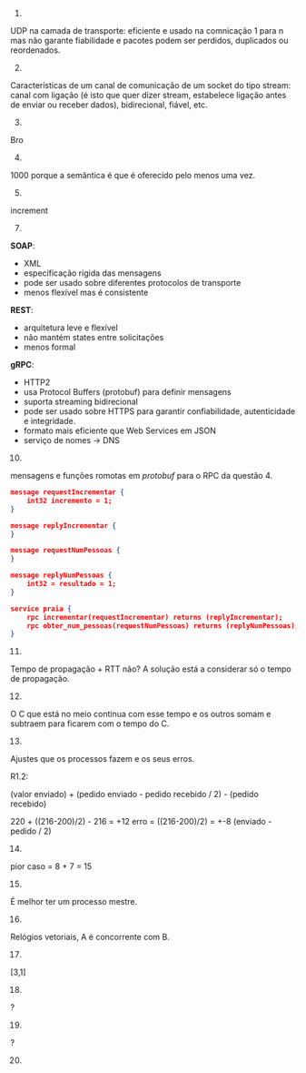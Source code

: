 
1.
UDP na camada de transporte: eficiente e usado na comnicação 1 para n mas não garante fiabilidade e pacotes podem ser perdidos, duplicados ou reordenados.

2.
Características de um canal de comunicação de um socket do tipo stream: canal com ligação (é isto que quer dizer stream, estabelece ligação antes de enviar ou receber dados), bidirecional, fiável, etc.

3.
Bro

4.
1000 porque a semântica é que é oferecido pelo menos uma vez.

5.
increment

7.

__SOAP__: 
- XML
- específicação rígida das mensagens
- pode ser usado sobre diferentes protocolos de transporte
- menos flexível mas é consistente

__REST__:
- arquitetura leve e flexível
- não mantém states entre solicitações
- menos formal

__gRPC__:
- HTTP2
- usa Protocol Buffers (protobuf) para definir mensagens
- suporta streaming bidirecional
- pode ser usado sobre HTTPS para garantir confiabilidade, autenticidade e integridade.
- formato mais eficiente que Web Services em JSON
- serviço de nomes -> DNS

10.
mensagens e funções romotas em _protobuf_ para o RPC da questão 4.

```JSON
message requestIncrementar {
	int32 incremento = 1;
}

message replyIncrementar {
}

message requestNumPessoas {
}

message replyNumPessoas {
	int32 = resultado = 1;
}

service praia {
	rpc incrementar(requestIncrementar) returns (replyIncrementar);
	rpc obter_num_pessoas(requestNumPessoas) returns (replyNumPessoas);
}
```

11.
Tempo de propagação + RTT não?
A solução está a considerar só o tempo de propagação.

12.
O C que está no meio continua com esse tempo e os outros somam e subtraem para ficarem com o tempo do C.

13.
Ajustes que os processos fazem e os seus erros.

R1.2:

(valor enviado) + (pedido enviado - pedido recebido / 2) - (pedido recebido)

220 + ((216-200)/2) - 216 = +12
erro = ((216-200)/2) = +-8 (enviado - pedido / 2)

14.
pior caso = 8 + 7 = 15

15.
É melhor ter um processo mestre.

16.
Relógios vetoriais, A é concorrente com B.

17.
[3,1]

18.
?

19.
?

20.



